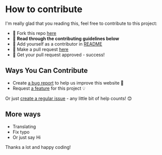 # How to contribute

I'm really glad that you reading this, feel free to contribute to this project:

- 🍴 Fork this repo [here](https://github.com/huuquyet/expo-next-tamagui-monorepo/fork)
- 🔨 **Read through the contributing guidelines below**
- 👥 Add yourself as a contributor in [README](../README.md)
- 🔧 Make a pull request [here](https://github.com/huuquyet/expo-next-tamagui-monorepo/compare)
- 🎉 Get your pull request approved - success!

## Ways You Can Contribute

- Create [a bug report](https://github.com/huuquyet/expo-next-tamagui-monorepo/issues/new?assignees=&labels=bug&projects=&template=bug_report.md&title=Bug%3A+) to help us improve this website 🐛
- Request [a feature](https://github.com/huuquyet/expo-next-tamagui-monorepo/issues/new?assignees=&labels=enhancement&projects=&template=feature_request.md&title=Feature+Request%3A+) for this project 💡

Or just [create a regular issue](https://github.com/huuquyet/expo-next-tamagui-monorepo/issues/new/choose) - any little bit of help counts! 😊

## More ways

- Translating
- Fix typo
- Or just say Hi

Thanks a lot and happy coding!
